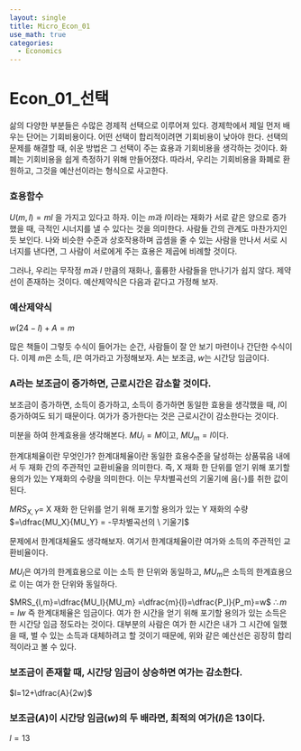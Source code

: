 ```yaml
---
layout: single
title: Micro_Econ_01
use_math: true
categories:
  - Economics
---
```


# Econ_01_선택

삶의 다양한 부분들은 수많은 경제적 선택으로 이루어져 있다. 경제학에서 제일 먼저 배우는 단어는 기회비용이다. 어떤 선택이 합리적이려면 기회비용이 낮아야 한다. 선택의 문제를 해결할 때, 쉬운 방법은 그 선택이 주는 효용과 기회비용을 생각하는 것이다. 화폐는 기회비용을 쉽게 측정하기 위해 만들어졌다. 따라서, 우리는 기회비용을 화폐로 환원하고, 그것을 예산선이라는 형식으로 사고한다.

### 효용함수
$U(m,l)=ml$ 을 가지고 있다고 하자. 이는 $m$과 $l$이라는 재화가 서로 같은 양으로 증가했을 때, 극적인 시너지를 낼 수 있다는 것을 의미한다. 사람들 간의 관계도 마찬가지인 듯 보인다. 나와 비슷한 수준과 상호작용하며 곱셈을 줄 수 있는 사람을 만나서 서로 시너지를 낸다면, 그 사람이 서로에게 주는 효용은 제곱에 비례할 것이다.

그러나, 우리는 무작정 $m$과 $l$ 만큼의 재화나, 훌륭한 사람들을 만나기가 쉽지 않다. 제약선이 존재하는 것이다. 예산제약식은 다음과 같다고 가정해 보자.

### 예산제약식

$w(24-l)+A=m$

많은 책들이 그렇듯 수식이 들어가는 순간, 사람들이 잘 안 보기 마련이나 간단한 수식이다. 이제 $m$은 소득, $l$은 여가라고 가정해보자. $A$는 보조금, $w$는 시간당 임금이다.
### A라는 보조금이 증가하면, 근로시간은 감소할 것이다. 
보조금이 증가하면, 소득이 증가하고, 소득이 증가하면 동일한 효용을 생각했을 때, $l$이 증가하여도 되기 때문이다. 
여가가 증가한다는 것은 근로시간이 감소한다는 것이다.

미분을 하여 한계효용을 생각해본다.
$MU_l = M$이고, $MU_m=l$이다. 

한계대체율이란 무엇인가? 한계대체율이란 동일한 효용수준을 달성하는 상품묶음 내에서 두 재화 간의 주관적인 교환비율을 의미한다. 즉, X 재화 한 단위를 얻기 위해 포기할 용의가 있는 Y재화의 수량을 의미한다. 이는 무차별곡선의 기울기에 음(-)를 취한 값이 된다.

$MRS_{X,Y} =$  X 재화 한 단위를 얻기 위해 포기할 용의가 있는 Y 재화의 수량
$=\dfrac{MU_X}{MU_Y} = -무차별곡선의 \ 기울기$

문제에서 한계대체율도 생각해보자. 여기서 한계대체율이란 여가와 소득의 주관적인 교환비율이다. 

$MU_l$은 여가의 한계효용으로 이는 소득 한 단위와 동일하고,
$MU_m$은 소득의 한계효용으로 이는 여가 한 단위와 동일하다.

$MRS_{l,m}=\dfrac{MU_l}{MU_m} =\dfrac{m}{l}=\dfrac{P_l}{P_m}=w$
$\therefore m=lw$ 즉 한계대체율은 임금이다.
여가 한 시간을 얻기 위해 포기할 용의가 있는 소득은 한 시간당 임금 정도라는 것이다.
대부분의 사람은 여가 한 시간은 내가 그 시간에 일했을 때, 벌 수 있는 소득과 대체하려고 할 것이기 때문에, 위와 같은 예산선은 굉장히 합리적이라고 볼 수 있다.

### 보조금이 존재할 때, 시간당 임금이 상승하면 여가는 감소한다.
$l=12+\dfrac{A}{2w}$

### 보조금($A)$이 시간당 임금($w)$의 두 배라면, 최적의 여가($l)$은 13이다.
$l=13$




